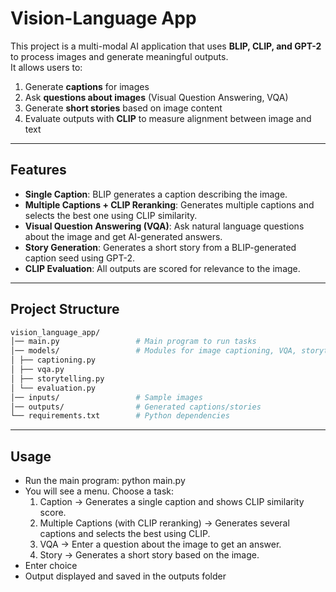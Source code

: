 # Vision-Language App

This project is a multi-modal AI application that uses **BLIP, CLIP, and GPT-2** to process images and generate meaningful outputs.  
It allows users to:  
1. Generate **captions** for images  
2. Ask **questions about images** (Visual Question Answering, VQA)  
3. Generate **short stories** based on image content  
4. Evaluate outputs with **CLIP** to measure alignment between image and text  

---

## Features

- **Single Caption**: BLIP generates a caption describing the image.  
- **Multiple Captions + CLIP Reranking**: Generates multiple captions and selects the best one using CLIP similarity.  
- **Visual Question Answering (VQA)**: Ask natural language questions about the image and get AI-generated answers.  
- **Story Generation**: Generates a short story from a BLIP-generated caption seed using GPT-2.  
- **CLIP Evaluation**: All outputs are scored for relevance to the image.  

---

## Project Structure

```bash
vision_language_app/
│── main.py                 # Main program to run tasks
│── models/                 # Modules for image captioning, VQA, storytelling and evaluation
│ ├── captioning.py
│ ├── vqa.py
│ ├── storytelling.py
│ └── evaluation.py
│── inputs/                 # Sample images
│── outputs/                # Generated captions/stories
└── requirements.txt        # Python dependencies

```
---

## Usage

- Run the main program: python main.py
- You will see a menu. Choose a task:
    1. Caption → Generates a single caption and shows CLIP similarity score.
    2. Multiple Captions (with CLIP reranking) → Generates several captions and selects the best using CLIP.
    3. VQA → Enter a question about the image to get an answer.
    4. Story → Generates a short story based on the image.
- Enter choice 
- Output displayed and saved in the outputs folder
